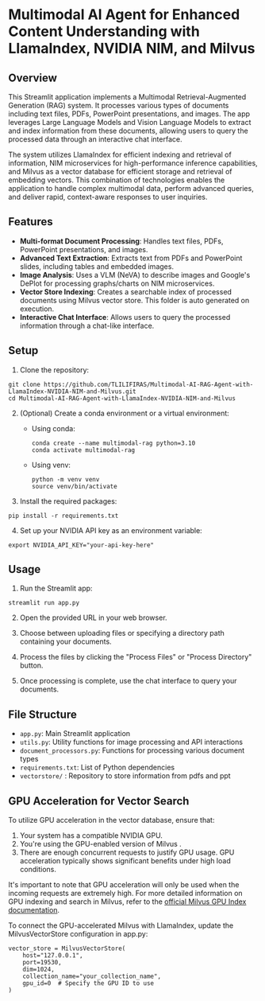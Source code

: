 # Multimodal AI Agent for Enhanced Content Understanding with LlamaIndex, NVIDIA NIM, and Milvus

## Overview

This Streamlit application implements a Multimodal Retrieval-Augmented Generation (RAG) system. It processes various types of documents including text files, PDFs, PowerPoint presentations, and images. The app leverages Large Language Models and Vision Language Models to extract and index information from these documents, allowing users to query the processed data through an interactive chat interface.

The system utilizes LlamaIndex for efficient indexing and retrieval of information, NIM microservices for high-performance inference capabilities, and Milvus as a vector database for efficient storage and retrieval of embedding vectors. This combination of technologies enables the application to handle complex multimodal data, perform advanced queries, and deliver rapid, context-aware responses to user inquiries.

## Features

- **Multi-format Document Processing**: Handles text files, PDFs, PowerPoint presentations, and images.
- **Advanced Text Extraction**: Extracts text from PDFs and PowerPoint slides, including tables and embedded images.
- **Image Analysis**: Uses a VLM (NeVA) to describe images and Google's DePlot for processing graphs/charts on NIM microservices.
- **Vector Store Indexing**: Creates a searchable index of processed documents using Milvus vector store. This folder is auto generated on execution.
- **Interactive Chat Interface**: Allows users to query the processed information through a chat-like interface.

## Setup

1. Clone the repository:
```
git clone https://github.com/TLILIFIRAS/Multimodal-AI-RAG-Agent-with-LlamaIndex-NVIDIA-NIM-and-Milvus.git
cd Multimodal-AI-RAG-Agent-with-LlamaIndex-NVIDIA-NIM-and-Milvus
```

2. (Optional) Create a conda environment or a virtual environment:

   - Using conda:
     ```
     conda create --name multimodal-rag python=3.10
     conda activate multimodal-rag
     ```

   - Using venv:
     ```
     python -m venv venv
     source venv/bin/activate

3. Install the required packages:
```
pip install -r requirements.txt
```

4. Set up your NVIDIA API key as an environment variable:
```
export NVIDIA_API_KEY="your-api-key-here"
```

## Usage
1. Run the Streamlit app:
```
streamlit run app.py
```

2. Open the provided URL in your web browser.

3. Choose between uploading files or specifying a directory path containing your documents.

4. Process the files by clicking the "Process Files" or "Process Directory" button.

5. Once processing is complete, use the chat interface to query your documents.

## File Structure

- `app.py`: Main Streamlit application
- `utils.py`: Utility functions for image processing and API interactions
- `document_processors.py`: Functions for processing various document types
- `requirements.txt`: List of Python dependencies
- `vectorstore/` : Repository to store information from pdfs and ppt


## GPU Acceleration for Vector Search
To utilize GPU acceleration in the vector database, ensure that:
1. Your system has a compatible NVIDIA GPU.
2. You're using the GPU-enabled version of Milvus .
3. There are enough concurrent requests to justify GPU usage. GPU acceleration typically shows significant benefits under high load conditions.

It's important to note that GPU acceleration will only be used when the incoming requests are extremely high. For more detailed information on GPU indexing and search in Milvus, refer to the [official Milvus GPU Index documentation](https://milvus.io/docs/gpu_index.md).

To connect the GPU-accelerated Milvus with LlamaIndex, update the MilvusVectorStore configuration in app.py:
```
vector_store = MilvusVectorStore(
    host="127.0.0.1",
    port=19530,
    dim=1024,
    collection_name="your_collection_name",
    gpu_id=0  # Specify the GPU ID to use
)
```
